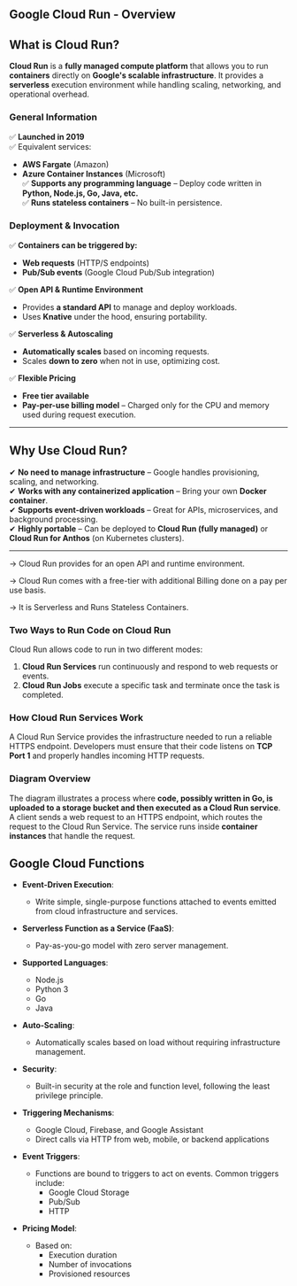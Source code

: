 
## **Google Cloud Run - Overview**  

## **What is Cloud Run?**  
**Cloud Run** is a **fully managed compute platform** that allows you to run **containers** directly on **Google's scalable infrastructure**. It provides a **serverless** execution environment while handling scaling, networking, and operational overhead.


### **General Information**  
✅ **Launched in 2019**  
✅ Equivalent services:  
   - **AWS Fargate** (Amazon)  
   - **Azure Container Instances** (Microsoft)  
✅ **Supports any programming language** – Deploy code written in **Python, Node.js, Go, Java, etc.**  
✅ **Runs stateless containers** – No built-in persistence.  

### **Deployment & Invocation**  
✅ **Containers can be triggered by:**  
   - **Web requests** (HTTP/S endpoints)  
   - **Pub/Sub events** (Google Cloud Pub/Sub integration)  

✅ **Open API & Runtime Environment**  
   - Provides **a standard API** to manage and deploy workloads.  
   - Uses **Knative** under the hood, ensuring portability.  

✅ **Serverless & Autoscaling**  
   - **Automatically scales** based on incoming requests.  
   - Scales **down to zero** when not in use, optimizing cost.  

✅ **Flexible Pricing**  
   - **Free tier available**  
   - **Pay-per-use billing model** – Charged only for the CPU and memory used during request execution.  

---

## **Why Use Cloud Run?**  
✔ **No need to manage infrastructure** – Google handles provisioning, scaling, and networking.  
✔ **Works with any containerized application** – Bring your own **Docker container**.  
✔ **Supports event-driven workloads** – Great for APIs, microservices, and background processing.  
✔ **Highly portable** – Can be deployed to **Cloud Run (fully managed)** or **Cloud Run for Anthos** (on Kubernetes clusters).  

---

→ Cloud Run provides for an open API and runtime environment.

→ Cloud Run comes with a free-tier with additional Billing done on a pay per use basis.

→ It is Serverless and Runs Stateless Containers.

### **Two Ways to Run Code on Cloud Run**  

Cloud Run allows code to run in two different modes:  

1. **Cloud Run Services** run continuously and respond to web requests or events.  
2. **Cloud Run Jobs** execute a specific task and terminate once the task is completed.  

### **How Cloud Run Services Work**  
A Cloud Run Service provides the infrastructure needed to run a reliable HTTPS endpoint. Developers must ensure that their code listens on **TCP Port 1** and properly handles incoming HTTP requests.  

### **Diagram Overview**  
The diagram illustrates a process where **code, possibly written in Go, is uploaded to a storage bucket and then executed as a Cloud Run service**. A client sends a web request to an HTTPS endpoint, which routes the request to the Cloud Run Service. The service runs inside **container instances** that handle the request.  


## **Google Cloud Functions** 

- **Event-Driven Execution**:  
  - Write simple, single-purpose functions attached to events emitted from cloud infrastructure and services.  

- **Serverless Function as a Service (FaaS)**:  
  - Pay-as-you-go model with zero server management.  

- **Supported Languages**:  
  - Node.js  
  - Python 3  
  - Go  
  - Java  

- **Auto-Scaling**:  
  - Automatically scales based on load without requiring infrastructure management.  

- **Security**:  
  - Built-in security at the role and function level, following the least privilege principle.  

- **Triggering Mechanisms**:  
  - Google Cloud, Firebase, and Google Assistant  
  - Direct calls via HTTP from web, mobile, or backend applications  

- **Event Triggers**:  
  - Functions are bound to triggers to act on events. Common triggers include:  
    - Google Cloud Storage  
    - Pub/Sub  
    - HTTP  

- **Pricing Model**:  
  - Based on:  
    - Execution duration  
    - Number of invocations  
    - Provisioned resources  